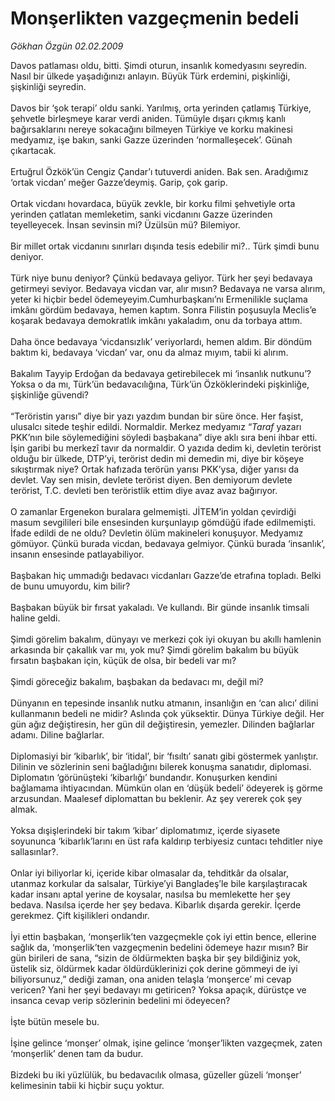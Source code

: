 # Monşerlikten vazgeçmenin bedeli

*Gökhan Özgün 02.02.2009*

<div class="taraf_structure_2col_1zq">
<div class="margen_n">



 <p>Davos patlaması oldu, bitti. Şimdi oturun, insanlık komedyasını seyredin. Nasıl bir ülkede yaşadığınızı anlayın. Büyük Türk erdemini, pişkinliği, şişkinliği seyredin. <br/><br/>Davos bir ‘şok terapi’ oldu sanki. Yarılmış, orta yerinden çatlamış Türkiye, şehvetle birleşmeye karar verdi aniden. Tümüyle dışarı çıkmış kanlı bağırsaklarını nereye sokacağını bilmeyen Türkiye ve korku makinesi medyamız, işe bakın, sanki Gazze üzerinden ‘normalleşecek’. Günah çıkartacak. <br/><br/>Ertuğrul Özkök’ün Cengiz Çandar’ı tutuverdi aniden. Bak sen. Aradığımız ‘ortak vicdan’ meğer Gazze’deymiş. Garip, çok garip. <br/><br/>Ortak vicdanı hovardaca, büyük zevkle, bir korku filmi şehvetiyle orta yerinden çatlatan memleketim, sanki vicdanını Gazze üzerinden teyelleyecek. İnsan sevinsin mi? Üzülsün mü? Bilemiyor. <br/><br/>Bir millet ortak vicdanını sınırları dışında tesis edebilir mi?.. Türk şimdi bunu deniyor. <br/><br/>Türk niye bunu deniyor? Çünkü bedavaya geliyor. Türk her şeyi bedavaya getirmeyi seviyor. Bedavaya vicdan var, alır mısın? Bedavaya ne varsa alırım, yeter ki hiçbir bedel ödemeyeyim.Cumhurbaşkanı’nı Ermenilikle suçlama imkânı gördüm bedavaya, hemen kaptım. Sonra Filistin poşusuyla Meclis’e koşarak bedavaya demokratlık imkânı yakaladım, onu da torbaya attım. <br/><br/>Daha önce bedavaya ‘vicdansızlık’ veriyorlardı, hemen aldım. Bir döndüm baktım ki, bedavaya ‘vicdan’ var, onu da almaz mıyım, tabii ki alırım. <br/><br/>Bakalım Tayyip Erdoğan da bedavaya getirebilecek mi ‘insanlık nutkunu’? Yoksa o da mı, Türk’ün bedavacılığına, Türk’ün Özköklerindeki pişkinliğe, şişkinliğe güvendi? <br/><br/>“Teröristin yarısı” diye bir yazı yazdım bundan bir süre önce. Her faşist, ulusalcı sitede teşhir edildi. Normaldir. Merkez medyamız “<i>Taraf</i> yazarı PKK’nın bile söylemediğini söyledi başbakana” diye aklı sıra beni ihbar etti. İşin garibi bu merkezî tavır da normaldir. O yazıda dedim ki, devletin terörist olduğu bir ülkede, DTP’yi, terörist dedin mi demedin mi, diye bir köşeye sıkıştırmak niye? Ortak hafızada terörün yarısı PKK’ysa, diğer yarısı da devlet. Vay sen misin, devlete terörist diyen. Ben demiyorum devlete terörist, T.C. devleti ben teröristlik ettim diye avaz avaz bağırıyor. <br/><br/>O zamanlar Ergenekon buralara gelmemişti. JİTEM’in yoldan çevirdiği masum sevgilileri bile ensesinden kurşunlayıp gömdüğü ifade edilmemişti. İfade edildi de ne oldu? Devletin ölüm makineleri konuşuyor. Medyamız gömüyor. Çünkü burada vicdan, bedavaya gelmiyor. Çünkü burada ‘insanlık’, insanın ensesinde patlayabiliyor. <br/><br/>Başbakan hiç ummadığı bedavacı vicdanları Gazze’de etrafına topladı. Belki de bunu umuyordu, kim bilir? <br/><br/>Başbakan büyük bir fırsat yakaladı. Ve kullandı. Bir günde insanlık timsali haline geldi. <br/><br/>Şimdi görelim bakalım, dünyayı ve merkezi çok iyi okuyan bu akıllı hamlenin arkasında bir çakallık var mı, yok mu? Şimdi görelim bakalım bu büyük fırsatın başbakan için, küçük de olsa, bir bedeli var mı? <br/><br/>Şimdi göreceğiz bakalım, başbakan da bedavacı mı, değil mi? <br/><br/>Dünyanın en tepesinde insanlık nutku atmanın, insanlığın en ‘can alıcı’ dilini kullanmanın bedeli ne midir? Aslında çok yüksektir. Dünya Türkiye değil. Her gün ağız değiştiresin, her gün dil değiştiresin, yemezler. Dilinden bağlarlar adamı. Diline bağlarlar. <br/><br/>Diplomasiyi bir ‘kibarlık’, bir ‘itidal’, bir ‘fısıltı’ sanatı gibi göstermek yanlıştır. Dilinin ve sözlerinin seni bağladığını bilerek konuşma sanatıdır, diplomasi. Diplomatın ‘görünüşteki ‘kibarlığı’ bundandır. Konuşurken kendini bağlamama ihtiyacından. Mümkün olan en ‘düşük bedeli’ ödeyerek iş görme arzusundan. Maalesef diplomattan bu beklenir. Az şey vererek çok şey almak. <br/><br/>Yoksa dışişlerindeki bir takım ‘kibar’ diplomatımız, içerde siyasete soyununca ‘kibarlık’larını en üst rafa kaldırıp terbiyesiz cuntacı tehditler niye sallasınlar?. <br/><br/>Onlar iyi biliyorlar ki, içeride kibar olmasalar da, tehditkâr da olsalar, utanmaz korkular da salsalar, Türkiye’yi Bangladeş’le bile karşılaştıracak kadar insanı aptal yerine de koysalar, nasılsa bu memlekette her şey bedava. Nasılsa içerde her şey bedava. Kibarlık dışarda gerekir. İçerde gerekmez. Çift kişilikleri ondandır. <br/><br/>İyi ettin başbakan, ‘monşerlik’ten vazgeçmekle çok iyi ettin bence, ellerine sağlık da, ‘monşerlik’ten vazgeçmenin bedelini ödemeye hazır mısın? Bir gün birileri de sana, “sizin de öldürmekten başka bir şey bildiğiniz yok, üstelik siz, öldürmek kadar öldürdüklerinizi çok derine gömmeyi de iyi biliyorsunuz,” dediği zaman, ona aniden telaşla ‘monşerce’ mi cevap vericen? Yani her şeyi bedavayı mı getiricen? Yoksa apaçık, dürüstçe ve insanca cevap verip sözlerinin bedelini mi ödeyecen? <br/><br/>İşte bütün mesele bu. <br/><br/>İşine gelince ‘monşer’ olmak, işine gelince ‘monşer’likten vazgeçmek, zaten ‘monşerlik’ denen tam da budur. <br/><br/>Bizdeki bu iki yüzlülük, bu bedavacılık olmasa, güzeller güzeli ‘monşer’ kelimesinin tabii ki hiçbir suçu yoktur.</p>

<br/>


<div id="taraf_not">
</div>

</div>


</div>
